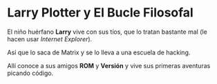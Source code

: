 # Larry Plotter y El Bucle Filosofal

El niño huérfano **Larry** vive con sus tíos, que lo tratan bastante mal (le hacen usar *Internet Explorer*). 

Así que lo saca de Matrix y se lo lleva a una escuela de hacking.

Allí conoce a sus amigos **ROM** y **Versión** y vive sus primeras aventuras picando código.